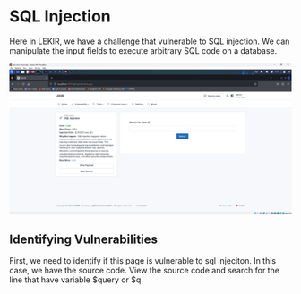 # SQL Injection
Here in LEKIR, we have a challenge that vulnerable to SQL injection. We can manipulate the input fields to execute arbitrary SQL code on a database.

![image 1](./img/image1.png)

## Identifying Vulnerabilities
First, we need to identify if this page is vulnerable to sql injeciton.
In this case, we have the source code. View the source code and search for the line that have variable $query or $q.
